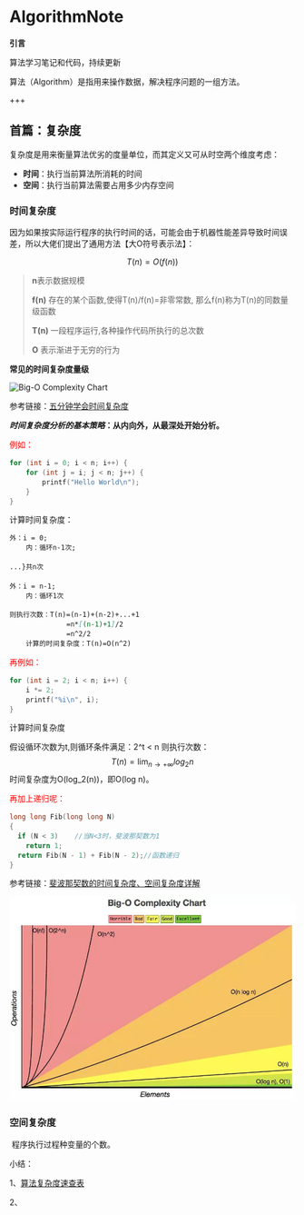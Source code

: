 # AlgorithmNote

**引言**

算法学习笔记和代码，持续更新

算法（Algorithm）是指用来操作数据，解决程序问题的一组方法。

+++

## 首篇：复杂度

​	复杂度是用来衡量算法优劣的度量单位，而其定义又可从时空两个维度考虑：

+ **时间**：执行当前算法所消耗的时间
+ **空间**：执行当前算法需要占用多少内存空间

### 时间复杂度

​	因为如果按实际运行程序的执行时间的话，可能会由于机器性能差异导致时间误差，所以大佬们提出了通用方法【大O符号表示法】：

$$
T(n)=O(f(n))
$$

>  **n**表示数据规模
>
>  **f(n)** 存在的某个函数,使得T(n)/f(n)=非零常数, 那么f(n)称为T(n)的同数量级函数 
>
>  **T(n)** 一段程序运行,各种操作代码所执行的总次数 
>
>   **O** 表示渐进于无穷的行为 

**常见的时间复杂度量级**

![Big-O Complexity Chart](../images/TimeComplexity.png)

参考链接：[五分钟学会时间复杂度]( https://www.cxyxiaowu.com/1996.html )

***时间复杂度分析的基本策略*：从内向外，从最深处开始分析。**

<font color="red">例如：</font>

```C
for (int i = 0; i < n; i++) {
    for (int j = i; j < n; j++) {
        printf("Hello World\n");
    }
}
```

计算时间复杂度：

```markdown
外：i = 0;
	内：循环n-1次;
	
...}共n次

外：i = n-1;
	内：循环1次

则执行次数：T(n)=(n-1)+(n-2)+...+1
			  =n*[(n-1)+1]/2
			  =n^2/2
	计算的时间复杂度：T(n)=O(n^2)
```

<font color="red">再例如：</font>

```c
for (int i = 2; i < n; i++) {
    i *= 2;
    printf("%i\n", i);
}
```

计算时间复杂度

假设循环次数为t,则循环条件满足：2^t < n
	则执行次数：
$$
T(n)=\lim_{n\rightarrow+\infty}{log_{2}n}
$$
​	时间复杂度为O(log_2(n))，即O(log n)。



<font color="red">再加上递归呢：</font>

```c
long long Fib(long long N)
{
  if (N < 3)    //当N<3时，斐波那契数为1
  	return 1;
  return Fib(N - 1) + Fib(N - 2);//函数递归
}
```

参考链接：[斐波那契数的时间复杂度、空间复杂度详解]( https://blog.csdn.net/lxf_style/article/details/80458519?depth_1-utm_source=distribute.pc_relevant.none-task-blog-BlogCommendFromBaidu-1&utm_source=distribute.pc_relevant.none-task-blog-BlogCommendFromBaidu-1 )

![Fibnaci](https://github.com/KeanuTu/AlgorithmNote/blob/master/images/TimeComplexity.png)

### 空间复杂度

​	程序执行过程种变量的个数。



小结：

1、[算法复杂度速查表](https://mp.weixin.qq.com/s?__biz=MzUyNjQxNjYyMg==&mid=2247486565&idx=3&sn=28bc1c28f58cb3127638826a341d66cb&chksm=fa0e63e4cd79eaf200f617247927d83ef229385d42790e58ddf7cff004b226e9fb499d554fe2&scene=21#wechat_redirect ) 

2、